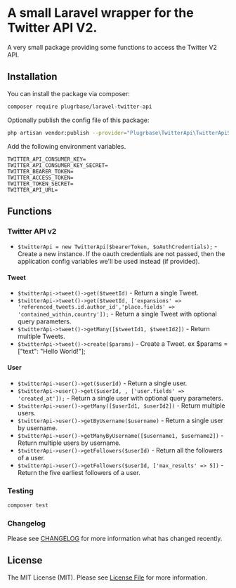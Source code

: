 # A small Laravel wrapper for the Twitter API V2.

A very small package providing some functions to access the Twitter V2 API.

## Installation

You can install the package via composer:

```bash
composer require plugrbase/laravel-twitter-api
```

Optionally publish the config file of this package:

```bash
php artisan vendor:publish --provider="Plugrbase\TwitterApi\TwitterApiServiceProvider"
```

Add the following environment variables.

```
TWITTER_API_CONSUMER_KEY=
TWITTER_API_CONSUMER_KEY_SECRET=
TWITTER_BEARER_TOKEN=
TWITTER_ACCESS_TOKEN=
TWITTER_TOKEN_SECRET=
TWITTER_API_URL=
```

## Functions

### Twitter API v2

* `$twitterApi = new TwitterApi($bearerToken, $oAuthCredentials);` - Create a new instance. If the oauth credentials are not passed, then the application config variables we'll be used instead (if provided).

#### Tweet

* `$twitterApi->tweet()->get($tweetId)` - Return a single Tweet.
* `$twitterApi->tweet()->get($tweetId, ['expansions' => 'referenced_tweets.id.author_id','place.fields' => 'contained_within,country']);` - Return a single Tweet with optional query parameters.
* `$twitterApi->tweet()->getMany([$tweetId1, $tweetId2])` - Return multiple Tweets.
* `$twitterApi->tweet()->create($params)` - Create a Tweet. ex $params = ["text": "Hello World!"];

#### User

* `$twitterApi->user()->get($userId)` - Return a single user.
* `$twitterApi->user()->get($userId, , ['user.fields' => 'created_at']);` - Return a single user with optional query parameters.
* `$twitterApi->user()->getMany([$userId1, $userId2])` - Return multiple users.
* `$twitterApi->user()->getByUsername($username)` - Return a single user by username.
* `$twitterApi->user()->getManyByUsername([$username1, $username2])` - Return multiple users by username.
* `$twitterApi->user()->getFollowers($userId)` - Return all the followers of a user.
* `$twitterApi->user()->getFollowers($userId, ['max_results' => 5])` - Return the five earliest followers of a user.

### Testing

```bash
composer test
```

### Changelog

Please see [CHANGELOG](CHANGELOG.md) for more information what has changed recently.

## License

The MIT License (MIT). Please see [License File](LICENSE.md) for more information.
